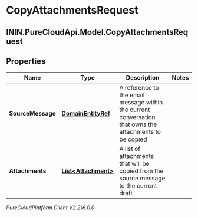 # CopyAttachmentsRequest

## ININ.PureCloudApi.Model.CopyAttachmentsRequest

## Properties

|Name | Type | Description | Notes|
|------------ | ------------- | ------------- | -------------|
| **SourceMessage** | [**DomainEntityRef**](DomainEntityRef) | A reference to the email message within the current conversation that owns the attachments to be copied | |
| **Attachments** | [**List&lt;Attachment&gt;**](Attachment) | A list of attachments that will be copied from the source message to the current draft | |



_PureCloudPlatform.Client.V2 216.0.0_
